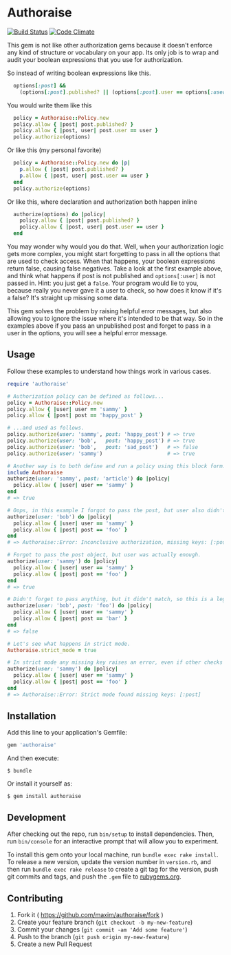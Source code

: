 # Authoraise

[![Build Status](https://travis-ci.org/maxim/authoraise.svg)](https://travis-ci.org/maxim/authoraise)
[![Code Climate](https://codeclimate.com/github/maxim/authoraise/badges/gpa.svg)](https://codeclimate.com/github/maxim/authoraise)

This gem is not like other authorization gems because it doesn't enforce any kind of structure or vocabulary on your app. Its only job is to wrap and audit your boolean expressions that you use for authorization.

So instead of writing boolean expressions like this.

~~~ruby
  options[:post] &&
    (options[:post].published? || (options[:post].user == options[:user]))
~~~

You would write them like this

~~~ruby
  policy = Authoraise::Policy.new
  policy.allow { |post| post.published? }
  policy.allow { |post, user| post.user == user }
  policy.authorize(options)
~~~

Or like this (my personal favorite)

~~~ruby
  policy = Authoraise::Policy.new do |p|
    p.allow { |post| post.published? }
    p.allow { |post, user| post.user == user }
  end
  policy.authorize(options)
~~~

Or like this, where declaration and authorization both happen inline

~~~ruby
  authorize(options) do |policy|
    policy.allow { |post| post.published? }
    policy.allow { |post, user| post.user == user }
  end
~~~

You may wonder why would you do that. Well, when your authorization logic gets more complex, you might start forgetting to pass in all the options that are used to check access. When that happens, your boolean expressions return false, causing false negatives. Take a look at the first example above, and think what happens if post is not published and `options[:user]` is not passed in. Hint: you just get a `false`. Your program would lie to you, because really you never gave it a user to check, so how does it know if it's a false? It's straight up missing some data.

This gem solves the problem by raising helpful error messages, but also allowing you to ignore the issue where it's intended to be that way. So in the examples above if you pass an unpublished post and forget to pass in a user in the options, you will see a helpful error message.

## Usage

Follow these examples to understand how things work in various cases.

~~~ruby
require 'authoraise'

# Authorization policy can be defined as follows...
policy = Authoraise::Policy.new
policy.allow { |user| user == 'sammy' }
policy.allow { |post| post == 'happy_post' }

# ...and used as follows.
policy.authorize(user: 'sammy', post: 'happy_post') # => true
policy.authorize(user: 'bob',   post: 'happy_post') # => true
policy.authorize(user: 'bob',   post: 'sad_post')   # => false
policy.authorize(user: 'sammy')                     # => true

# Another way is to both define and run a policy using this block form.
include Authoraise
authorize(user: 'sammy', post: 'article') do |policy|
  policy.allow { |user| user == 'sammy' }
end
# => true

# Oops, in this example I forgot to pass the post, but user also didn't match.
authorize(user: 'bob') do |policy|
  policy.allow { |user| user == 'sammy' }
  policy.allow { |post| post == 'foo' }
end
# => Authoraise::Error: Inconclusive authorization, missing keys: [:post]

# Forgot to pass the post object, but user was actually enough.
authorize(user: 'sammy') do |policy|
  policy.allow { |user| user == 'sammy' }
  policy.allow { |post| post == 'foo' }
end
# => true

# Didn't forget to pass anything, but it didn't match, so this is a legit fail.
authorize(user: 'bob', post: 'foo') do |policy|
  policy.allow { |user| user == 'sammy' }
  policy.allow { |post| post == 'bar' }
end
# => false

# Let's see what happens in strict mode.
Authoraise.strict_mode = true

# In strict mode any missing key raises an error, even if other checks passed.
authorize(user: 'sammy') do |policy|
  policy.allow { |user| user == 'sammy' }
  policy.allow { |post| post == 'foo' }
end
# => Authoraise::Error: Strict mode found missing keys: [:post]
~~~

## Installation

Add this line to your application's Gemfile:

```ruby
gem 'authoraise'
```

And then execute:

    $ bundle

Or install it yourself as:

    $ gem install authoraise

## Development

After checking out the repo, run `bin/setup` to install dependencies. Then, run `bin/console` for an interactive prompt that will allow you to experiment.

To install this gem onto your local machine, run `bundle exec rake install`. To release a new version, update the version number in `version.rb`, and then run `bundle exec rake release` to create a git tag for the version, push git commits and tags, and push the `.gem` file to [rubygems.org](https://rubygems.org).

## Contributing

1. Fork it ( https://github.com/maxim/authoraise/fork )
2. Create your feature branch (`git checkout -b my-new-feature`)
3. Commit your changes (`git commit -am 'Add some feature'`)
4. Push to the branch (`git push origin my-new-feature`)
5. Create a new Pull Request
